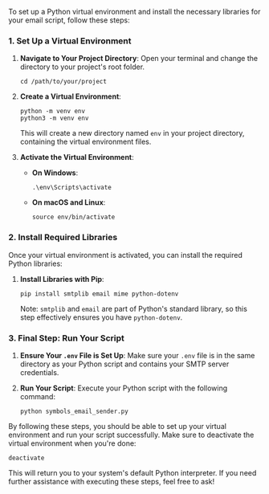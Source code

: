 To set up a Python virtual environment and install the necessary libraries for your email script, follow these steps:

### 1. Set Up a Virtual Environment

1. **Navigate to Your Project Directory**:
   Open your terminal and change the directory to your project's root folder.

   ```shell
   cd /path/to/your/project
   ```

2. **Create a Virtual Environment**:

   ```shell
   python -m venv env
   python3 -m venv env
   ```

   This will create a new directory named `env` in your project directory, containing the virtual environment files.

3. **Activate the Virtual Environment**:
   - **On Windows**:

     ```shell
     .\env\Scripts\activate
     ```

   - **On macOS and Linux**:

     ```shell
     source env/bin/activate
     ```

### 2. Install Required Libraries

Once your virtual environment is activated, you can install the required Python libraries:

1. **Install Libraries with Pip**:

   ```shell
   pip install smtplib email mime python-dotenv
   ```

   Note: `smtplib` and `email` are part of Python's standard library, so this step effectively ensures you have `python-dotenv`.

### 3. Final Step: Run Your Script

1. **Ensure Your `.env` File is Set Up**:
   Make sure your `.env` file is in the same directory as your Python script and contains your SMTP server credentials.

2. **Run Your Script**:
   Execute your Python script with the following command:

   ```shell
   python symbols_email_sender.py
   ```

By following these steps, you should be able to set up your virtual environment and run your script successfully. Make sure to deactivate the virtual environment when you're done:

```shell
deactivate
```

This will return you to your system's default Python interpreter. If you need further assistance with executing these steps, feel free to ask!
